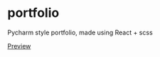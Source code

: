 # portfolio
Pycharm style portfolio, made using React + scss

<a href="https://magenta-fox-5d5416.netlify.app/">Preview</a>
